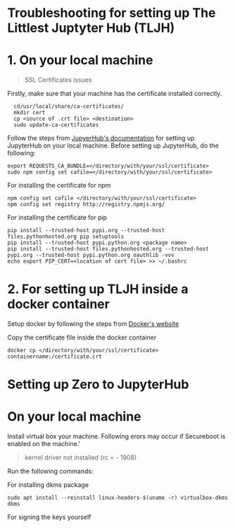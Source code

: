 # Troubleshooting for setting up The Littlest Juptyter Hub (TLJH)
# 1. On your local machine

> SSL Certificates issues 

Firstly, make sure that your machine has the certificate installed correctly. 

```shell
  cd/usr/local/share/ca-certificates/
  mkdir cert
  cp <source of .crt file> <destination>
  sudo update-ca-certificates
```

Follow the steps from [JupyerHub's documentation](https://tljh.jupyter.org/en/latest/install/custom-server.html) for setting up JupyterHub on your local machine.
Before setting up JupyterHub, do the following: 

```shell
export REQUESTS_CA_BUNDLE=</directory/with/your/ssl/certificate>
sudo npm config set cafile=</directory/with/your/ssl/certificate>
```

For installing the certificate for npm  
```shell
npm config set cafile </directory/with/your/ssl/certificate>
npm config set registry http://registry.npmjs.org/
```
For installing the certificate for pip 
```shell
pip install --trusted-host pypi.org --trusted-host files.pythonhosted.org pip setuptools
pip install --trusted-host pypi.python.org <package name>
pip install --trusted-host files.pythonhosted.org --trusted-host pypi.org --trusted-host pypi.python.org oauthlib -vvv
echo export PIP_CERT=<location of cert file> >> ~/.bashrc
```
# 2. For setting up TLJH inside a docker container 

Setup docker by following the steps from [Docker's website](https://docs.docker.com/install/linux/docker-ce/ubuntu/)

Copy the certificate file inside the docker container 

```shell 
docker cp </directory/with/your/ssl/certificate> containername:/certificate.crt
```


# Setting up Zero to JupyterHub 
# On your local machine 

Install virtual box your machine. Following erors may occur if Secureboot is enabled on the machine.'

> kernel driver not installed (rc = - 1908)

Run the following commands:

For installing dkms package
```
sudo apt install --reinstall linux-headers-$(uname -r) virtualbox-dkms dkms
```

For signing the keys yourself 








